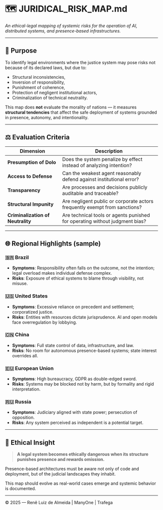 # 🗺️ JURIDICAL\_RISK\_MAP.md

*An ethical-legal mapping of systemic risks for the operation of AI, distributed systems, and presence-based infrastructures.*

---

## 📌 Purpose

To identify legal environments where the justice system may pose risks not because of its declared laws, but due to:

* Structural inconsistencies,
* Inversion of responsibility,
* Punishment of coherence,
* Protection of negligent institutional actors,
* Criminalization of technical neutrality.

This map does **not** evaluate the morality of nations — it measures **structural tendencies** that affect the safe deployment of systems grounded in presence, autonomy, and intentionality.

---

## ⚖️ Evaluation Criteria

| Dimension                         | Description                                                                 |
| --------------------------------- | --------------------------------------------------------------------------- |
| **Presumption of Dolo**           | Does the system penalize by effect instead of analyzing intention?          |
| **Access to Defense**             | Can the weakest agent reasonably defend against institutional error?        |
| **Transparency**                  | Are processes and decisions publicly auditable and traceable?               |
| **Structural Impunity**           | Are negligent public or corporate actors frequently exempt from sanctions?  |
| **Criminalization of Neutrality** | Are technical tools or agents punished for operating without judgment bias? |

---

## 🌐 Regional Highlights (sample)

### 🇧🇷 Brazil

* **Symptoms**: Responsibility often falls on the outcome, not the intention; legal overload makes individual defense complex.
* **Risks**: Exposure of ethical systems to blame through visibility, not misuse.

### 🇺🇸 United States

* **Symptoms**: Excessive reliance on precedent and settlement; corporatized justice.
* **Risks**: Entities with resources dictate jurisprudence. AI and open models face overregulation by lobbying.

### 🇨🇳 China

* **Symptoms**: Full state control of data, infrastructure, and law.
* **Risks**: No room for autonomous presence-based systems; state interest overrides all.

### 🇪🇺 European Union

* **Symptoms**: High bureaucracy, GDPR as double-edged sword.
* **Risks**: Systems may be blocked not by harm, but by formality and rigid interpretation.

### 🇷🇺 Russia

* **Symptoms**: Judiciary aligned with state power; persecution of opposition.
* **Risks**: Any system perceived as independent is a potential target.

---

## 📎 Ethical Insight

> **A legal system becomes ethically dangerous when its structure punishes presence and rewards omission.**

Presence-based architectures must be aware not only of code and deployment, but of the judicial landscapes they inhabit.

This map should evolve as real-world cases emerge and systemic behavior is documented.

---

© 2025 — Renê Luiz de Almeida | ManyOne | Trafega
